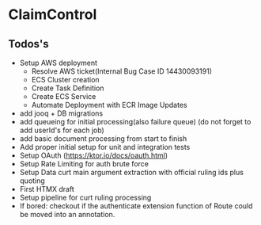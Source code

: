 # ClaimControl

## Todos's

- Setup AWS deployment
  - Resolve AWS ticket(Internal Bug Case ID 14430093191)
  - ECS Cluster creation
  - Create Task Definition
  - Create ECS Service
  - Automate Deployment with ECR Image Updates
- add jooq + DB migrations 
- add queueing for initial processing(also failure queue) (do not forget to add userId's for each job)
- add basic document processing from start to finish
- Add proper initial setup for unit and integration tests
- Setup OAuth (https://ktor.io/docs/oauth.html)
- Setup Rate Limiting for auth brute force
- Setup Data curt main argument extraction with official ruling ids plus quoting
- First HTMX draft
- Setup pipeline for curt ruling processing
- If bored: checkout if the authenticate extension function of Route could be moved into an annotation.

